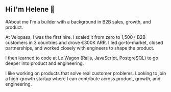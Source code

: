## Hi I'm Helene 👋
#About me
I'm a builder with a background in B2B sales, growth, and product.

At Velopass, I was the first hire. I scaled it from zero to 1,500+ B2B customers in 3 countries and drove €300K ARR. I led go-to-market, closed partnerships, and worked closely with engineers to shape the product.

I then learned to code at Le Wagon (Rails, JavaScript, PostgreSQL) to go deeper into product and engineering.

I like working on products that solve real customer problems. Looking to join a high-growth startup where I can contribute across product, growth, and engineering.

<!--
**HeleneGaspar28/HeleneGaspar28** is a ✨ _special_ ✨ repository because its `README.md` (this file) appears on your GitHub profile.


